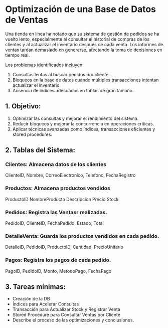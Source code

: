 # Optimización de una Base de Datos de Ventas

Una tienda en línea ha notado que su sistema de gestión de pedidos se ha vuelto lento,
especialmente al consultar el historial de compras de los clientes y al actualizar el inventario
después de cada venta. Los informes de ventas tardan demasiado en generarse, afectando la
toma de decisiones en tiempo real.

Los problemas identificados incluyen:

1. Consultas lentas al buscar pedidos por cliente.
2. Bloqueos en la base de datos cuando múltiples transacciones intentan actualizar el
    inventario.
3. Ausencia de índices adecuados en tablas de gran tamaño.

## 1. Objetivo:

1. Optimizar las consultas y mejorar el rendimiento del sistema.
2. Reducir bloqueos y mejorar la concurrencia en operaciones críticas.
3. Aplicar técnicas avanzadas como índices, transacciones eficientes y stored procedures.

## 2. Tablas del Sistema:

### Clientes: Almacena datos de los clientes

ClienteID,
Nombre,
CorreoElectronico,
Telefono,
FechaRegistro

### Productos: Almacena productos vendidos
ProductoID
NombreProducto
Descripcion
Precio
Stock

### Pedidos: Registra las Ventasr realizadas.

PedidoID,
ClienteID,
FechaPedido,
Estado,
Total

### DetalleVenta: Guarda los productos vendidos en cada pedido.

DetalleID,
PedidoID,
ProductoID,
Cantidad,
PrecioUnitario

### Pagos: Registra los pagos de cada pedido.

PagoID,
PedidoID,
Monto,
MetodoPago,
FechaPago

## 3. Tareas mínimas:

- Creación de la DB
- Índices para Acelerar Consultas
- Transacción para Actualizar Stock y Registrar Venta
- Stored Procedure para Consultar Ventas por Cliente
- Describe el proceso de las optimizaciones y conclusiones.

